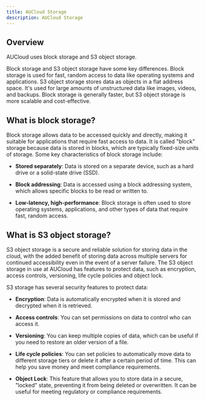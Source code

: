 ```yaml
---
title: AUCloud Storage
description: AUCloud Storage
---
```


## Overview

AUCloud uses block storage and S3 object storage.

Block storage and S3 object storage have some key differences. Block storage is used for fast, random access to data like operating systems and applications. S3 object storage stores data as objects in a flat address space. It's used for large amounts of unstructured data like images, videos, and backups. Block storage is generally faster, but S3 object storage is more scalable and cost-effective.

## What is block storage?

Block storage allows data to be accessed quickly and directly, making it suitable for applications that require fast access to data. It is called "block" storage because data is stored in blocks, which are typically fixed-size units of storage. Some key characteristics of block storage include:

- **Stored separately**: Data is stored on a separate device, such as a hard drive or a solid-state drive (SSD).

- **Block addressing**: Data is accessed using a block addressing system, which allows specific blocks to be read or written to.

- **Low-latency, high-performance**: Block storage is often used to store operating systems, applications, and other types of data that require fast, random access.

## What is S3 object storage?

S3 object storage is a secure and reliable solution for storing data in the cloud, with the added benefit of storing data across multiple servers for continued accessibility even in the event of a server failure. The S3 object storage in use at AUCloud has features to protect data, such as encryption, access controls, versioning, life cycle policies and object lock.

S3 storage has several security features to protect data:

- **Encryption**: Data is automatically encrypted when it is stored and decrypted when it is retrieved.

- **Access controls**: You can set permissions on data to control who can access it.

- **Versioning**: You can keep multiple copies of data, which can be useful if you need to restore an older version of a file.

- **Life cycle policies**: You can set policies to automatically move data to different storage tiers or delete it after a certain period of time. This can help you save money and meet compliance requirements.

- **Object Lock**: This feature that allows you to store data in a secure, "locked" state, preventing it from being deleted or overwritten. It can be useful for meeting regulatory or compliance requirements.